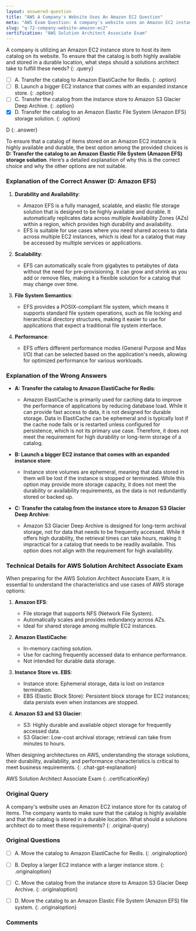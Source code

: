 ```yaml
---
layout: answered-question
title: "AWS A Company's Website Uses An Amazon EC2 Question"
meta: "AWS Exam Question: A company's website uses an Amazon EC2 instance store for its catalog and needs high availability and durability. What is the answer? Consider S3 and EBS."
slug: "q-72-company-website-amazon-ec2"
certification: "AWS Solution Architect Associate Exam"
---
```



 A company is utilizing an Amazon EC2 instance store to host its item catalog on its website. To ensure that the catalog is both highly available and stored in a durable location, what steps should a solutions architect take to fulfill these needs?
{: .query}

- [ ] A. Transfer the catalog to Amazon ElastiCache for Redis.
{: .option}
- [ ] B. Launch a bigger EC2 instance that comes with an expanded instance store.
{: .option}
- [ ] C. Transfer the catalog from the instance store to Amazon S3 Glacier Deep Archive.
{: .option}
- [x] D. Transfer the catalog to an Amazon Elastic File System (Amazon EFS) storage solution.
{: .option}

D
{: .answer}

To ensure that a catalog of items stored on an Amazon EC2 instance is highly available and durable, the best option among the provided choices is **D: Transfer the catalog to an Amazon Elastic File System (Amazon EFS) storage solution**. Here’s a detailed explanation of why this is the correct choice and why the other options are not suitable.

### Explanation of the Correct Answer (D: Amazon EFS)

1. **Durability and Availability**:
   - Amazon EFS is a fully managed, scalable, and elastic file storage solution that is designed to be highly available and durable. It automatically replicates data across multiple Availability Zones (AZs) within a region, which provides high durability and availability.
   - EFS is suitable for use cases where you need shared access to data across multiple EC2 instances, which is ideal for a catalog that may be accessed by multiple services or applications.

2. **Scalability**:
   - EFS can automatically scale from gigabytes to petabytes of data without the need for pre-provisioning. It can grow and shrink as you add or remove files, making it a flexible solution for a catalog that may change over time.

3. **File System Semantics**:
   - EFS provides a POSIX-compliant file system, which means it supports standard file system operations, such as file locking and hierarchical directory structures, making it easier to use for applications that expect a traditional file system interface.

4. **Performance**:
   - EFS offers different performance modes (General Purpose and Max I/O) that can be selected based on the application's needs, allowing for optimized performance for various workloads.

### Explanation of the Wrong Answers

- **A: Transfer the catalog to Amazon ElastiCache for Redis**:
  - Amazon ElastiCache is primarily used for caching data to improve the performance of applications by reducing database load. While it can provide fast access to data, it is not designed for durable storage. Data in ElastiCache can be ephemeral and is typically lost if the cache node fails or is restarted unless configured for persistence, which is not its primary use case. Therefore, it does not meet the requirement for high durability or long-term storage of a catalog.

- **B: Launch a bigger EC2 instance that comes with an expanded instance store**:
  - Instance store volumes are ephemeral, meaning that data stored in them will be lost if the instance is stopped or terminated. While this option may provide more storage capacity, it does not meet the durability or availability requirements, as the data is not redundantly stored or backed up.

- **C: Transfer the catalog from the instance store to Amazon S3 Glacier Deep Archive**:
  - Amazon S3 Glacier Deep Archive is designed for long-term archival storage, not for data that needs to be frequently accessed. While it offers high durability, the retrieval times can take hours, making it impractical for a catalog that needs to be readily available. This option does not align with the requirement for high availability.

### Technical Details for AWS Solution Architect Associate Exam

When preparing for the AWS Solution Architect Associate Exam, it is essential to understand the characteristics and use cases of AWS storage options:

1. **Amazon EFS**:
   - File storage that supports NFS (Network File System).
   - Automatically scales and provides redundancy across AZs.
   - Ideal for shared storage among multiple EC2 instances.

2. **Amazon ElastiCache**:
   - In-memory caching solution.
   - Use for caching frequently accessed data to enhance performance.
   - Not intended for durable data storage.

3. **Instance Store vs. EBS**:
   - Instance store: Ephemeral storage, data is lost on instance termination.
   - EBS (Elastic Block Store): Persistent block storage for EC2 instances; data persists even when instances are stopped.

4. **Amazon S3 and S3 Glacier**:
   - S3: Highly durable and available object storage for frequently accessed data.
   - S3 Glacier: Low-cost archival storage; retrieval can take from minutes to hours.

When designing architectures on AWS, understanding the storage solutions, their durability, availability, and performance characteristics is critical to meet business requirements.
{: .chat-gpt-explanation}

AWS Solution Architect Associate Exam
{: .certificationKey}

### Original Query

A company's website uses an Amazon EC2 instance store for its catalog of items. The company wants to make sure that the catalog is highly available and that the catalog is stored in a durable location.
What should a solutions architect do to meet these requirements?
{: .original-query}

### Original Questions

- [ ] A. Move the catalog to Amazon ElastiCache for Redis.
{: .originaloption}
- [ ] B. Deploy a larger EC2 instance with a larger instance store.
{: .originaloption}
- [ ] C. Move the catalog from the instance store to Amazon S3 Glacier Deep Archive.
{: .originaloption}
- [ ] D. Move the catalog to an Amazon Elastic File System (Amazon EFS) file system.
{: .originaloption}


### Comments

